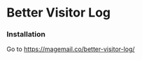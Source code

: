 Better Visitor Log
==================

### Installation

Go to https://magemail.co/better-visitor-log/